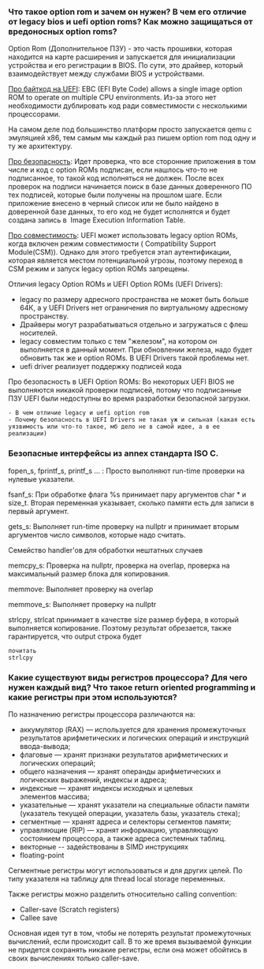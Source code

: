 ### Что такое option rom и зачем он нужен? В чем его отличие от legacy bios и uefi option roms? Как можно защищаться от вредоносных option roms? 

Option Rom (Дополнительное ПЗУ) - это часть прошивки, которая находится на карте расширения и запускается для инициализации устройства и его регистрации в BIOS. По сути, это драйвер, который взаимодействует между службами BIOS и устройствами.

[Про байткод на UEFI](https://uefi.org/sites/default/files/resources/Phoenix_UEFI_Plugfest2010_Taipei_final_1012.pdf):
EBC (EFI Byte Code) allows a single image option ROM to operate on multiple CPU environments.
Из-за этого нет необходимости дублировать код ради совместимости с несколькими процессорами. 

На самом деле под большинство платформ просто запускается qemu с эмуляцией x86, тем самым мы каждый раз пишем option rom под одну и ту же архитектуру.

[Про безопасность](https://learn.microsoft.com/en-us/windows-hardware/manufacture/desktop/uefi-validation-option-rom-validation-guidance?view=windows-10#1-uefi-and-option-roms):
Идет проверка, что все сторонние приложения в том числе и код с option ROMs подписан, если нашлось что-то не подписанное, то такой код исполняться не должен. После всех проверок на подписи начинается поиск в базе данных доверенного ПО тех подписей, которые были получены на прошлом шаге. Если приложение внесено в черный список или не было найдено в доверенной базе данных, то его код  не будет исполнятся и будет создана запись в  Image Execution Information Table.  

[Про совместимость](https://logi.wiki/index.php/Option_ROM):
UEFI может использовать legacy option ROMs, когда включен режим совместимости ( Compatibility Support Module(CSM)). Однако для этого требуется этап аутентификации, которая является местом потенциальной угрозы, поэтому переход в CSM режим и запуск legacy option ROMs запрещены. 

Отличия legacy Option ROMs и UEFI Option ROMs (UEFI Drivers):
- legacy по размеру адресного пространства не может быть больше 64К, а у UEFI Drivers нет ограничения по виртуальному адресному пространству.
- Драйверы могут разрабатываться отдельно и загружаться с флеш носителей. 
- legacy совместим только с тем "железом", на котором он выполняется в данный момент. При обновлении железа, надо будет обновить так же и option ROMs. В UEFI Drivers такой проблемы нет.
- uefi driver реализует поддержку подписей кода

Про безопасность в UEFI Option ROMs:
Во некоторых UEFI BIOS не выполняются никакой проверки подписей, потому что подписанные ПЗУ UEFI были недоступны во время разработки безопасной загрузки.

```
- В чем отличие legacy и uefi option rom
- Почему безопасность в UEFI Drivers не такая уж и сильная (какая есть уязвимость или что-то такое, мб дело не в самой идее, а в ее реализации)
```
### Безопасные интерфейсы из annex стандарта ISO C.
fopen_s, fprintf_s, printf_s ... : Просто выполняют run-time проверки на нулевые указатели.

fsanf_s: При обработке флага %s принимает пару аргументов char *  и size_t. Вторая переменная указывает, сколько памяти есть для записи в первый аргумент.

gets_s: Выполняет run-time проверку на nullptr и принимает вторым аргументов число символов, которые надо считать. 

Семейство handler'ов для обработки нештатных случаев

memcpy_s: Проверка на nullptr, проверка на overlap, проверка на максимальный размер блока для копирования.

memmove: Выполняет проверку на overlap

memmove_s:  Выполняет проверку на nullptr

strlcpy, strlcat принимает в качестве size размер буфера, в который выполняется копирование. Поэтому результат обрезается, также гарантируется, что output строка будет 

```
почитать
strlcpy
```

### Какие существуют виды регистров процессора? Для чего нужен каждый вид? Что такое return oriented programming и какие регистры при этом используются? 


По назначению регистры процессора различаются на:

- аккумулятор (RAX) — используется для хранения промежуточных результатов арифметических и логических операций и инструкций ввода-вывода;
- флаговые — хранят признаки результатов арифметических и логических операций;
- общего назначения — хранят операнды арифметических и логических выражений, индексы и адреса;
- индексные — хранят индексы исходных и целевых элементов массива;
- указательные — хранят указатели на специальные области памяти (указатель текущей операции, указатель базы, указатель стека);
- сегментные — хранят адреса и селекторы сегментов памяти;
- управляющие (RIP) — хранят информацию, управляющую состоянием процессора, а также адреса системных таблиц.
- векторные -- задействованы в SIMD инструкциях 
- floating-point

Сегментные регистры могут использоваться и для других целей. По типу указателя на таблицу для thread local storage переменных.  

Также регистры можно разделить относительно calling convention:
-  Caller-save (Scratch registers)
-  Callee save

Основная идея тут в том, чтобы не потерять результат промежуточных вычислений, если происходит call. В то же время вызываемой функции не придется сохранять никакие регистры, если она может обойтись в своих вычислениях только caller-save. 